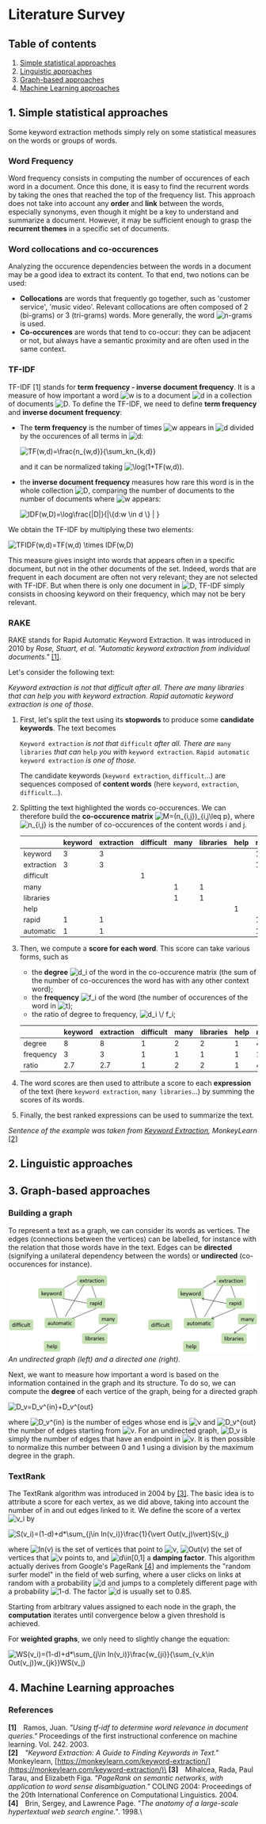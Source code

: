 # Literature Survey

## Table of contents

1. [ Simple statistical approaches ](#1-simple-statistical-approaches)
2. [ Linguistic approaches ](#2-linguistic-approaches)
3. [ Graph-based approaches ](#3-graph-based-approaches)
4. [ Machine Learning approaches ](#4-machine-learning-approaches)


## 1. Simple statistical approaches

Some keyword extraction methods simply rely on some statistical measures on the words or groups of words.

### Word Frequency

Word frequency consists in computing the number of occurences of each word in a document. Once this done, it is easy to find the recurrent words by taking the ones that reached the top of the frequency list. This approach does not take into account any **order** and **link** between the words, especially synonyms, even though it might be a key to understand and summarize a document. However, it may be sufficient enough to grasp the **recurrent themes** in a specific set of documents.

### Word collocations and co-occurences

Analyzing the occurence dependencies between the words in a document may be a good idea to extract its content. To that end, two notions can be used:

- **Collocations** are words that frequently go together, such as 'customer service', 'music video'. Relevant collocations are often composed of 2 (bi-grams) or 3 (tri-grams) words. More generally, the word <img src="https://latex.codecogs.com/svg.latex?n" title="n"/>-grams is used.
- **Co-occurences** are words that tend to co-occur: they can be adjacent or not, but always have a semantic proximity and are often used in the same context.

### TF-IDF

TF-IDF [1] stands for **term frequency - inverse document frequency**. It is a measure of how important a word <img src="https://latex.codecogs.com/svg.latex?w" title="w"/> is to a document <img src="https://latex.codecogs.com/svg.latex?d" title="d"/> in a collection of documents <img src="https://latex.codecogs.com/svg.latex?D" title="D"/>. To define the TF-IDF, we need to define **term frequency** and **inverse document frequency**:

- The **term frequency** is the number of times <img src="https://latex.codecogs.com/svg.latex?w" title="w"/> appears in <img src="https://latex.codecogs.com/svg.latex?d" title="d"/> divided by the occurences of all terms in <img src="https://latex.codecogs.com/svg.latex?d" title="d"/>:

  <img src="https://latex.codecogs.com/svg.latex?TF(w,d)=\frac{n_{w,d}}{\sum_kn_{k,d}}" title="TF(w,d)=\frac{n_{w,d}}{\sum_kn_{k,d}}"/>

  and it can be normalized taking <img src="https://latex.codecogs.com/svg.latex?\log(1+TF(w,d))" title="\log(1+TF(w,d))"/>.

- the **inverse document frequency** measures how rare this word is in the whole collection <img src="https://latex.codecogs.com/svg.latex?D" title="D"/>, comparing the number of documents to the number of documents where <img src="https://latex.codecogs.com/svg.latex?w" title="w"/> appears:

  <img src="https://latex.codecogs.com/svg.latex?IDF(w,D)=\log\frac{|D|}{|\{d:w \in d \} | }" title="IDF(w,D)=\log\frac{|D|}{|\{d:w \in d \} | }"/>

We obtain the TF-IDF by multiplying these two elements:

<img src="https://latex.codecogs.com/svg.latex?TFIDF(w,d)=TF(w,d) \times IDF(w,D)" title="TFIDF(w,d)=TF(w,d) \times IDF(w,D)"/>

This measure gives insight into words that appears often in a specific document, but not in the other documents of the set. Indeed, words that are frequent in each document are often not very relevant; they are not selected with TF-IDF. But when there is only one document in <img src="https://latex.codecogs.com/svg.latex?D" title="D"/>, TF-IDF simply consists in choosing keyword on their frequency, which may not be bery relevant.

### RAKE

RAKE stands for Rapid Automatic Keyword Extraction. It was introduced in 2010 by _Rose, Stuart, et al. "Automatic keyword extraction from individual documents."_ [[1]](#references).

Let's consider the following text:

_Keyword extraction is not that difficult after all. There are many libraries that can help you with keyword extraction. Rapid automatic keyword extraction is one of those._

1. First, let's split the text using its **stopwords** to produce some **candidate keywords**. The text becomes 
    
    `Keyword extraction` _is not that_ `difficult` _after all. There are_ `many libraries` _that can_ `help` _you with_ `keyword extraction`. `Rapid automatic keyword extraction` _is one of those._
    
    The candidate keywords (`keyword extraction`, `difficult`...) are sequences composed of **content words** (here `keyword`, `extraction`, `difficult`...).
    
2. Splitting the text highlighted the words co-occurences. We can therefore build the **co-occurence matrix** <img src="https://latex.codecogs.com/svg.latex?M=(n_{i,j})_{i,j\leq p}" title="M=(n_{i,j})_{i,j\leq p}"/>, where <img src="https://latex.codecogs.com/svg.latex?n_{i,j}" title="n_{i,j}"/> is the number of co-occurences of the content words i and j.

    |            | keyword | extraction | difficult | many | libraries | help | rapid | automatic |
    |------------|---------|------------|-----------|------|-----------|------|-------|-----------|
    | keyword    | 3       | 3          |           |      |           |      | 1     | 1         |
    | extraction | 3       | 3          |           |      |           |      | 1     | 1         |
    | difficult  |         |            | 1         |      |           |      |       |           |
    | many       |         |            |           | 1    | 1         |      |       |           |
    | libraries  |         |            |           | 1    | 1         |      |       |           |
    | help       |         |            |           |      |           | 1    |       |           |
    | rapid      | 1       | 1          |           |      |           |      | 1     | 1         |
    | automatic  | 1       | 1          |           |      |           |      | 1     | 1         |
    
3. Then, we compute a **score for each word**. This score can take various forms, such as 
    - the **degree** <img src="https://latex.codecogs.com/svg.latex?d_i" title="d_i"/> of the word in the co-occurence matrix (the sum of the number of co-occurences the word has with any other context word);
    - the **frequency** <img src="https://latex.codecogs.com/svg.latex?f_i" title="f_i"/> of the word (the number of occurences of the word in <img src="https://latex.codecogs.com/svg.latex?t" title="t"/>);
    - the ratio of degree to frequency, <img src="https://latex.codecogs.com/svg.latex?d_i \/ f_i" title="d_i \/ f_i"/>;

    |           | keyword | extraction | difficult | many | libraries | help | rapid | automatic |
    |-----------|---------|------------|-----------|------|-----------|------|-------|-----------|
    | degree    | 8       | 8          | 1         | 2    | 2         | 1    | 4     | 4         |
    | frequency | 3       | 3          | 1         | 1    | 1         | 1    | 1     | 1         |
    | ratio     | 2.7     | 2.7        | 1         | 2    | 2         | 1    | 4     | 4         |

4. The word scores are then used to attribute a score to each **expression** of the text (here `keyword extraction`, `many libraries`...) by summing the scores of its words.

5. Finally, the best ranked expressions can be used to summarize the text.

_Sentence of the example was taken from [Keyword Extraction](https://monkeylearn.com/keyword-extraction/), MonkeyLearn_ [[2]](#references)

## 2. Linguistic approaches


## 3. Graph-based approaches

### Building a graph

To represent a text as a graph, we can consider its words as vertices. The edges (connections between the vertices) can be labelled, for instance with the relation that those words have in the text. Edges can be **directed** (signifying a unilateral dependency between the words) or **undirected** (co-occurences for instance).

![Graphs](./.github/img/graphs.png)
_An undirected graph (left) and a directed one (right)._

Next, we want to measure how important a word is based on the information contained in the graph and its structure. To do so, we can compute the **degree** of each vertice of the graph, being for a directed graph

<img src="https://latex.codecogs.com/svg.latex?D_v=D_v^{in}+D_v^{out}" title="D_v=D_v^{in}+D_v^{out}"/>

where <img src="https://latex.codecogs.com/svg.latex?D_v^{in}" title="D_v^{in}"/> is the number of edges whose end is <img src="https://latex.codecogs.com/svg.latex?v" title="v"/> and <img src="https://latex.codecogs.com/svg.latex?D_v^{out}" title="D_v^{out}"/> the number of edges starting from <img src="https://latex.codecogs.com/svg.latex?v" title="v"/>. For an undirected graph, <img src="https://latex.codecogs.com/svg.latex?D_v" title="D_v"/> is simply the number of edges that have an endpoint in <img src="https://latex.codecogs.com/svg.latex?v" title="v"/>. It is then possible to normalize this number between 0 and 1 using a division by the maximum degree in the graph.


### TextRank

The TextRank algorithm was introduced in 2004 by [[3]](#references). The basic idea is to attribute a score for each vertex, as we did above, taking into account the number of in and out edges linked to it. We define the score of a vertex <img src="https://latex.codecogs.com/svg.latex?v_i" title="v_i"/> by

<img src="https://latex.codecogs.com/svg.latex?S(v_i)=(1-d)+d*\sum_{j\in In(v_i)}\frac{1}{\vert Out(v_j)\vert}S(v_j)" title="S(v_i)=(1-d)+d*\sum_{j\in In(v_i)}\frac{1}{\vert Out(v_j)\vert}S(v_j)"/>

where <img src="https://latex.codecogs.com/svg.latex?In(v)" title="In(v)"/> is the set of vertices that point to <img src="https://latex.codecogs.com/svg.latex?v" title="v"/>, <img src="https://latex.codecogs.com/svg.latex?Out(v)" title="Out(v)"/> the set of vertices that <img src="https://latex.codecogs.com/svg.latex?v" title="v"/> points to, and <img src="https://latex.codecogs.com/svg.latex?d\in[0,1]" title="d\in[0,1]"/> a **damping factor**. This algorithm actually derives from Google's PageRank [[4]](#references) and implements the "random surfer model" in the field of web surfing, where a user clicks on links at random with a probability <img src="https://latex.codecogs.com/svg.latex?d" title="d"/> and jumps to a completely different page with a probability <img src="https://latex.codecogs.com/svg.latex?1-d" title="1-d"/>. The factor <img src="https://latex.codecogs.com/svg.latex?d" title="d"/> is usually set to 0.85.

Starting from arbitrary values assigned to each node in the graph, the **computation** iterates until convergence below a given threshold is achieved.

For **weighted graphs**, we only need to slightly change the equation:

<img src="https://latex.codecogs.com/svg.latex?WS(v_i)=(1-d)+d*\sum_{j\in In(v_i)}\frac{w_{ji}}{\sum_{v_k\in Out(v_j)}w_{jk}}WS(v_j)" title="WS(v_i)=(1-d)+d*\sum_{j\in In(v_i)}\frac{w_{ji}}{\sum_{v_k\in Out(v_j)}w_{jk}}WS(v_j)"/>


## 4. Machine Learning approaches



### References

**[1]**&emsp;Ramos, Juan. _"Using tf-idf to determine word relevance in document queries."_ Proceedings of the first instructional conference on machine learning. Vol. 242. 2003.\
**[2]**&emsp;_"Keyword Extraction: A Guide to Finding Keywords in Text."_ Monkeylearn, [https://monkeylearn.com/keyword-extraction/](https://monkeylearn.com/keyword-extraction/)\
**[3]**&emsp;Mihalcea, Rada, Paul Tarau, and Elizabeth Figa. _"PageRank on semantic networks, with application to word sense disambiguation."_ COLING 2004: Proceedings of the 20th International Conference on Computational Linguistics. 2004.\
**[4]**&emsp;Brin, Sergey, and Lawrence Page. _"The anatomy of a large-scale hypertextual web search engine."_. 1998.\
